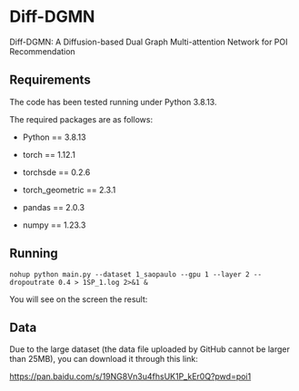 # Diff-DGMN
Diff-DGMN: A Diffusion-based Dual Graph Multi-attention Network for POI Recommendation

## Requirements
The code has been tested running under Python 3.8.13.

The required packages are as follows: 
- Python == 3.8.13
  
- torch == 1.12.1
  
- torchsde == 0.2.6
  
- torch_geometric == 2.3.1
  
- pandas == 2.0.3
  
- numpy == 1.23.3

## Running
```shell
nohup python main.py --dataset 1_saopaulo --gpu 1 --layer 2 --dropoutrate 0.4 > 1SP_1.log 2>&1 & 
```
You will see on the screen the result: 

## Data
Due to the large dataset (the data file uploaded by GitHub cannot be larger than 25MB), you can download it through this link:

https://pan.baidu.com/s/19NG8Vn3u4fhsUK1P_kEr0Q?pwd=poi1

